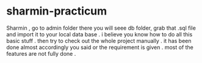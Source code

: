# sharmin-practicum

Sharmin , go to admin folder there you will seee db folder, grab that .sql file and import it to your local data base . i believe 
you know how to do all this basic stuff . then try to check out the whole project manually .
it has been done almost accordingly you said or the requirement is given . most of the features are not fully done . 
